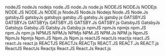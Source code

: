 <!--
	new words generator

	['node', 'gatsby', 'npm', 'react'].reduce((prev, el) => {
		[el, el.toUpperCase(), el.charAt(0).toUpperCase() + el.slice(1)].map(word => {
			prev.push(`${word}JS`);
			prev.push(`${word}Js`);
			prev.push(`${word}js`);
			prev.push(`${word}.JS`);
			prev.push(`${word}.Js`);
			prev.push(`${word}.js`);
		})

		return prev;
	}, []).join(' ');

-->

nodeJS
nodeJs
nodejs
node.JS
node.Js
node.js
NODEJS
NODEJs
NODEjs
NODE.JS
NODE.Js
NODE.js
NodeJS
NodeJs
Nodejs
Node.JS
Node.Js
gatsbyJS
gatsbyJs
gatsbyjs
gatsby.JS
gatsby.Js
gatsby.js
GATSBYJS
GATSBYJs
GATSBYjs
GATSBY.JS
GATSBY.Js
GATSBY.js
GatsbyJS
GatsbyJs
Gatsbyjs
Gatsby.JS
Gatsby.Js
Gatsby.js
npmJS
npmJs
npmjs
npm.JS
npm.Js
npm.js
NPMJS
NPMJs
NPMjs
NPM.JS
NPM.Js
NPM.js
NpmJS
NpmJs
Npmjs
Npm.JS
Npm.Js
Npm.js
reactJS
reactJs
reactjs
react.JS
react.Js
react.js
REACTJS
REACTJs
REACTjs
REACT.JS
REACT.Js
REACT.js
ReactJS
ReactJs
Reactjs
React.JS
React.Js
React.js
